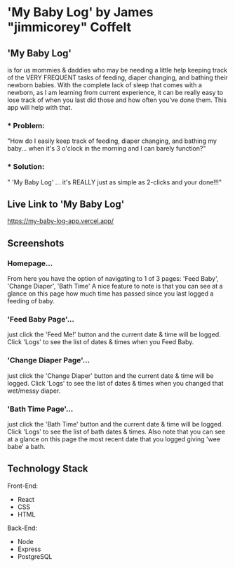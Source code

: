 
# 'My Baby Log' by James "jimmicorey" Coffelt

## 'My Baby Log' 
is for us mommies & daddies who may be needing a little help keeping track of the VERY FREQUENT tasks of 
feeding, diaper changing, and bathing their newborn babies. With the complete lack of sleep that comes with a newborn, 
as I am learning from current experience, it can be really easy to lose track of when you last did those and how often 
you’ve done them. This app will help with that.

### * Problem: 
"How do I easily keep track of feeding, diaper changing, and bathing my baby... when it's 3 o'clock in the morning and I can barely function?"

### * Solution: 
" 'My Baby Log' ... it's REALLY just as simple as 2-clicks and your done!!!"


## Live Link to 'My Baby Log'
https://my-baby-log-app.vercel.app/


## Screenshots 

### Homepage... 
From here you have the option of navigating to 1 of 3 pages: 'Feed Baby', 'Change Diaper', 'Bath Time'
A nice feature to note is that you can see at a glance on this page how much time has passed since you last logged a feeding of baby.

### 'Feed Baby Page'... 
just click the 'Feed Me!' button and the current date & time will be logged. 
Click 'Logs' to see the list of dates & times when you Feed Baby.

### 'Change Diaper Page'... 
just click the 'Change Diaper' button and the current date & time will be logged. 
Click 'Logs' to see the list of dates & times when you changed that wet/messy diaper.

### 'Bath Time Page'... 
just click the 'Bath Time' button and the current date & time will be logged. 
Click 'Logs' to see the list of bath dates & times. 
Also note that you can see at a glance on this page the most recent date that you logged giving 'wee babe' a bath.




## Technology Stack
Front-End: 
* React 
* CSS 
* HTML

Back-End: 
* Node 
* Express 
* PostgreSQL
